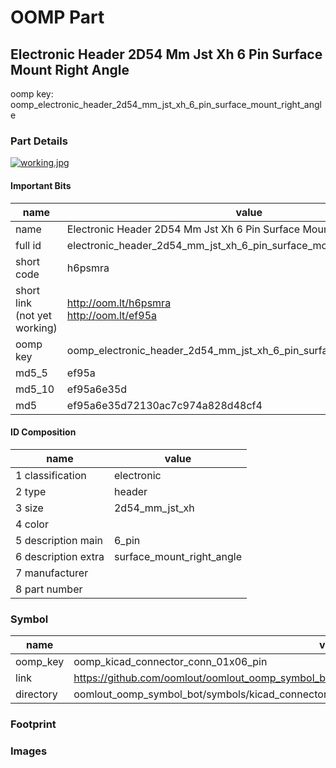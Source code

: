 # OOMP Part  
## Electronic Header 2D54 Mm Jst Xh 6 Pin Surface Mount Right Angle  
  
oomp key: oomp_electronic_header_2d54_mm_jst_xh_6_pin_surface_mount_right_angle  
  
### Part Details  
  
[![working.jpg](working_600.jpg)](working.jpg)  
  
#### Important Bits  
| name | value | 
| --- | --- | 
| name | Electronic Header 2D54 Mm Jst Xh 6 Pin Surface Mount Right Angle | 
| full id | electronic_header_2d54_mm_jst_xh_6_pin_surface_mount_right_angle | 
| short code | h6psmra | 
| short link<br>(not yet working) | http://oom.lt/h6psmra<br>http://oom.lt/ef95a | 
| oomp key | oomp_electronic_header_2d54_mm_jst_xh_6_pin_surface_mount_right_angle | 
| md5_5 | ef95a | 
| md5_10 | ef95a6e35d | 
| md5 | ef95a6e35d72130ac7c974a828d48cf4 | 
#### ID Composition  
| name | value | 
| --- | --- | 
| 1 classification | electronic | 
| 2 type | header | 
| 3 size | 2d54_mm_jst_xh | 
| 4 color |  | 
| 5 description main | 6_pin | 
| 6 description extra | surface_mount_right_angle | 
| 7 manufacturer |  | 
| 8 part number |  | 
### Symbol  
| name | value | 
| --- | --- | 
| oomp_key | oomp_kicad_connector_conn_01x06_pin | 
| link | https://github.com/oomlout/oomlout_oomp_symbol_bot/tree/main/symbols/kicad_connector_conn_01x06_pin | 
| directory | oomlout_oomp_symbol_bot/symbols/kicad_connector_conn_01x06_pin//working/working.kicad_sym | 
### Footprint  
### Images  
